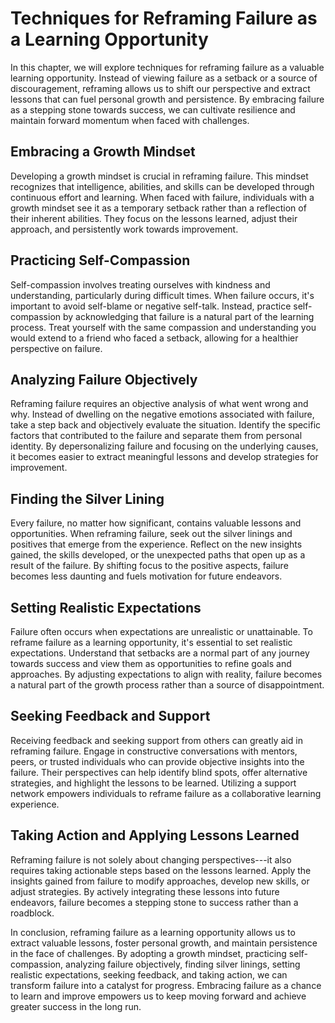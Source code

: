 Techniques for Reframing Failure as a Learning Opportunity
===================================================================

In this chapter, we will explore techniques for reframing failure as a valuable learning opportunity. Instead of viewing failure as a setback or a source of discouragement, reframing allows us to shift our perspective and extract lessons that can fuel personal growth and persistence. By embracing failure as a stepping stone towards success, we can cultivate resilience and maintain forward momentum when faced with challenges.

Embracing a Growth Mindset
--------------------------

Developing a growth mindset is crucial in reframing failure. This mindset recognizes that intelligence, abilities, and skills can be developed through continuous effort and learning. When faced with failure, individuals with a growth mindset see it as a temporary setback rather than a reflection of their inherent abilities. They focus on the lessons learned, adjust their approach, and persistently work towards improvement.

Practicing Self-Compassion
--------------------------

Self-compassion involves treating ourselves with kindness and understanding, particularly during difficult times. When failure occurs, it's important to avoid self-blame or negative self-talk. Instead, practice self-compassion by acknowledging that failure is a natural part of the learning process. Treat yourself with the same compassion and understanding you would extend to a friend who faced a setback, allowing for a healthier perspective on failure.

Analyzing Failure Objectively
-----------------------------

Reframing failure requires an objective analysis of what went wrong and why. Instead of dwelling on the negative emotions associated with failure, take a step back and objectively evaluate the situation. Identify the specific factors that contributed to the failure and separate them from personal identity. By depersonalizing failure and focusing on the underlying causes, it becomes easier to extract meaningful lessons and develop strategies for improvement.

Finding the Silver Lining
-------------------------

Every failure, no matter how significant, contains valuable lessons and opportunities. When reframing failure, seek out the silver linings and positives that emerge from the experience. Reflect on the new insights gained, the skills developed, or the unexpected paths that open up as a result of the failure. By shifting focus to the positive aspects, failure becomes less daunting and fuels motivation for future endeavors.

Setting Realistic Expectations
------------------------------

Failure often occurs when expectations are unrealistic or unattainable. To reframe failure as a learning opportunity, it's essential to set realistic expectations. Understand that setbacks are a normal part of any journey towards success and view them as opportunities to refine goals and approaches. By adjusting expectations to align with reality, failure becomes a natural part of the growth process rather than a source of disappointment.

Seeking Feedback and Support
----------------------------

Receiving feedback and seeking support from others can greatly aid in reframing failure. Engage in constructive conversations with mentors, peers, or trusted individuals who can provide objective insights into the failure. Their perspectives can help identify blind spots, offer alternative strategies, and highlight the lessons to be learned. Utilizing a support network empowers individuals to reframe failure as a collaborative learning experience.

Taking Action and Applying Lessons Learned
------------------------------------------

Reframing failure is not solely about changing perspectives---it also requires taking actionable steps based on the lessons learned. Apply the insights gained from failure to modify approaches, develop new skills, or adjust strategies. By actively integrating these lessons into future endeavors, failure becomes a stepping stone to success rather than a roadblock.

In conclusion, reframing failure as a learning opportunity allows us to extract valuable lessons, foster personal growth, and maintain persistence in the face of challenges. By adopting a growth mindset, practicing self-compassion, analyzing failure objectively, finding silver linings, setting realistic expectations, seeking feedback, and taking action, we can transform failure into a catalyst for progress. Embracing failure as a chance to learn and improve empowers us to keep moving forward and achieve greater success in the long run.
